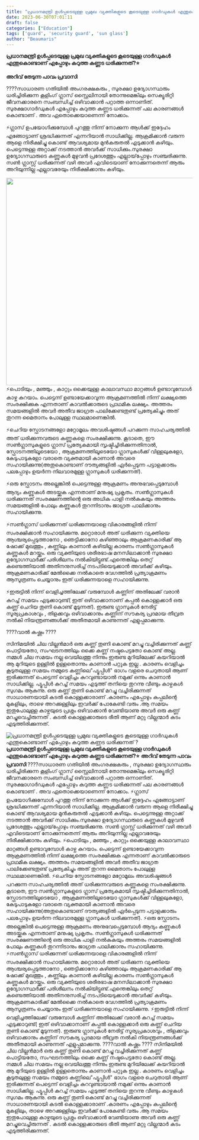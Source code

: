 ```yaml
---
title: "പ്രധാനമന്ത്രി ഉൾപ്പടെയുള്ള പ്രമുഖ വ്യക്തികളുടെ കൂടെയുള്ള ഗാർഡുകൾ എന്തുകൊണ്ടാണ് എപ്പോഴും കറുത്ത കണ്ണട ധരിക്കുന്നത് ?"
date: 2023-06-30T07:01:11
draft: false
categories: ["Education"]
tags: ['guard', 'security guard', 'sun glass']
author: "Beaumaris"
---
```


<strong>പ്രധാനമന്ത്രി ഉൾപ്പടെയുള്ള പ്രമുഖ വ്യക്തികളുടെ കൂടെയുള്ള ഗാർഡുകൾ എന്തുകൊണ്ടാണ് എപ്പോഴും കറുത്ത കണ്ണട ധരിക്കുന്നത്?⭐</strong>

<strong>അറിവ് തേടുന്ന പാവം പ്രവാസി</strong>

????സാധാരണ ഗതിയിൽ അംഗരക്ഷകരും , സുരക്ഷാ ഉദ്യോഗസ്ഥരും ധരിച്ചിരിക്കുന്ന
കൂളിംഗ് ഗ്ലാസ് സ്റ്റൈലിനായി തോന്നുമെങ്കിലും സെക്യൂരിറ്റി ജീവനക്കാരനെ സംബന്ധിച്ച് ഒഴിവാക്കാൻ പറ്റാത്ത ഒന്നാണിത്. സുരക്ഷാഗാർഡുകൾ എപ്പോഴും കറുത്ത കണ്ണട ധരിക്കുന്നത് പല കാരണങ്ങൾ കൊണ്ടാണ് . അവ ഏതൊക്കെയാണെന്ന് നോക്കാം.

⚡ഗ്ലാസ് ഉപയോഗിക്കുമ്പോൾ പുറത്തു നിന്ന് നോക്കുന്ന ആൾക്ക് ഇദ്ദേഹം എങ്ങോട്ടാണ് ശ്രദ്ധിക്കുന്നത് എന്നറിയാൻ സാധിക്കില്ല. ആക്രമിക്കാൻ വരുന്ന ആളെ നിരീക്ഷിച്ചു കൊണ്ട് ആവശ്യമായ മുൻകരുതൽ എടുക്കാൻ കഴിയും. പെട്ടെന്നുള്ള അറ്റാക്ക് നടത്താൻ അവർക്ക് സാധിക്കും.സുരക്ഷാ ഉദ്യോഗസ്ഥരുടെ കണ്ണുകൾ മുഴുവൻ പ്രദേശത്തും എല്ലായ്‌പ്പോഴും സഞ്ചരിക്കുന്നു. സൺ ഗ്ലാസ്സ് ധരിക്കുന്നത് വഴി അവർ എവിടെയാണ് നോക്കുന്നതെന്ന് ആരും അറിയുന്നില്ല എല്ലാവരേയും നിരീക്ഷിക്കാനും കഴിയും.

<a href="https://cdn.boolokam.com/articles/2023/06/ffffggg.webp"><img class="wp-image-401583 aligncenter" src="https://cdn.boolokam.com/articles/2023/06/ffffggg.webp" alt="" width="748" height="561" /></a>⚡പൊടിയും , മഞ്ഞും , കാറ്റും ഒക്കെയുള്ള കാലാവസ്ഥാ മാറ്റങ്ങൾ ഉണ്ടാവുമ്പോൾ കാഴ്ച കുറയാം. പെട്ടെന്ന് ഉണ്ടായേക്കാവുന്ന ആക്രമണത്തിൽ നിന്ന് ലക്ഷ്യത്തെ സംരക്ഷിക്കുക എന്നതാണ് കാവൽക്കാരുടെ പ്രാഥമിക ലക്ഷ്യം. അത്തരം സമയങ്ങളിൽ അവർ അതീവ ജാഗ്രത പാലിക്കേണ്ടതുണ്ട് പ്രത്യേകിച്ചും അത് തുറന്ന മൈതാനം പോലുള്ള സ്ഥലമാണെങ്കിൽ.

⚡ചെറിയ സ്ഫോടനങ്ങളോ മറ്റോമൂലം അവശിഷ്ടങ്ങൾ പറക്കുന്ന സാഹചര്യത്തിൽ അത് ധരിക്കുന്നവരുടെ കണ്ണുകളെ സംരക്ഷിക്കുന്നു. കൂടാതെ, ഈ സൺഗ്ലാസുകളുടെ ഗ്ലാസ് പ്രത്യേകമായി സൃഷ്ടിച്ചിരിക്കുന്നതിനാൽ, സ്ഫോടനത്തിലൂടെയോ , ആക്രമണത്തിലൂടെയോ ഗ്ലാസുകൾക്ക് വിള്ളലുകളോ, കേടുപാടുകളോ വരാതെ വ്യക്തമായി കാണാൻ അവരെ സഹായിക്കുന്നു(അതുകൊണ്ടാണ് ദൗത്യങ്ങളിൽ ഏർപ്പെടുന്ന പട്ടാളക്കാരും പലപ്പോഴും ഉയർന്ന നിലവാരമുള്ള ഗ്ലാസുകൾ ധരിക്കുന്നത്).

⚡ഒരു സ്ഫോടനം അല്ലെങ്കിൽ പെട്ടെന്നുള്ള ആക്രമണം അനുഭവപ്പെടുമ്പോൾ ആദ്യം കണ്ണുകൾ അടയ്ക്കുക എന്നതാണ് മനുഷ്യ പ്രകൃതം. സൺഗ്ലാസുകൾ ധരിക്കുന്നത് സംരക്ഷണത്തിന്റെ ഒരു അധിക പാളി നൽകുകയും അത്തരം സമയങ്ങളിൽ പോലും കണ്ണുകൾ തുറന്നിടാനും ജാഗ്രത പാലിക്കാനും സഹായിക്കുന്നു.

⚡സൺഗ്ലാസ് ധരിക്കുന്നത് ധരിക്കുന്നയാളെ വികാരങ്ങളിൽ നിന്ന് സംരക്ഷിക്കാൻ സഹായിക്കുന്നു. മറ്റൊരാൾ അത് ധരിക്കുന്ന വ്യക്തിയെ ആശ്ചര്യപ്പെടുത്താനോ , ഞെട്ടിക്കാനോ കഴിഞ്ഞാലും ആക്രമണകാരിക്ക് ആ ഷോക്ക് മുഖത്തും , കണ്ണിലും കാണാൻ കഴിയില്ല കാരണം സൺഗ്ലാസുകൾ കണ്ണുകൾ മറയ്ക്കും. ഒരു വ്യക്തിയുടെ ശരീരഭാഷ മനസിലാക്കാൻ സുരക്ഷാ ഉദ്യോഗസ്ഥർക്ക് പരിശീലനം നൽകിയിട്ടുണ്ട്.എന്തെങ്കിലും തെറ്റ് കണ്ടെത്തിയാൽ അതിനനുസരിച്ച് നടപടിയെടുക്കാൻ അവർക്ക് കഴിയും. ആക്രമണകാരിക്ക് മേൽക്കൈ നൽകാതെ വേഗത്തിൽ പ്രത്യാക്രമണം ആസൂത്രണം ചെയ്യാനും ഇത് ധരിക്കുന്നയാളെ സഹായിക്കുന്നു.

⚡ഇരുട്ടിൽ നിന്ന് വെളിച്ചത്തിലേക്ക് വരുമ്പോൾ കണ്ണിന് അതിലേക്ക് വരാൻ കുറച്ച് സമയം എടുക്കാറുണ്ട്( ഇത് ഒഴിവാക്കാനാണ് കപ്പൽ കൊള്ളക്കാർ ഒരു കണ്ണ് ചെറിയ തുണി കൊണ്ട് മൂടുന്നത്). ഇരുണ്ട ഗ്ലാസുകൾ നേരിട്ട് സൂര്യപ്രകാശവും , തിളക്കവും ഒഴിവാക്കാനും കണ്ണിന് സൗകര്യ പ്രദമായ തീവ്രത നൽകി നിയന്ത്രണങ്ങൾക്ക് അതീതമായി കാണുന്നത് എളുപ്പമാക്കുന്നു.

????വാൽ കഷ്ണം ????

സിനിമയിൽ ചില വില്ലൻമാർ ഒരു കണ്ണ് തുണി കൊണ്ട് മറച്ചു വച്ചിരിക്കുന്നത് കണ്ണ് പൊട്ടിയതോ, സംഘടനത്തിലും ഒക്കെ കണ്ണ് നഷ്ടപെട്ടതോ കൊണ്ട് അല്ല. നമ്മൾ ചില സമയം നല്ല വെയിലത്തു നിന്നും ഇരുണ്ട മുറിയിലേക്ക് കയറിയാൽ ആ മുറിയുടെ ഉള്ളിൽ ഉള്ളതൊന്നും കാണാൻ പറ്റൂക ഇല്ല . കാരണം വെളിച്ചം കൂടുതലുള്ള സമയം നമ്മുടെ കണ്ണിലെ"പ്യൂപ്പിൾ" ഭാഗം വളരെ ചെറുതായി ആണ് ഇരിക്കുന്നത് പെട്ടെന്ന് വെളിച്ചം കുറവുണ്ടായാൽ നമുക്ക് ഒന്നും കാണാൻ സാധിക്കില്ല. പ്യൂപ്പിൾ കുറച്ച് സമയം എടുത്ത് തനിയെ തുറന്നു വീണ്ടും കാഴ്ചകൾ സുഗമം ആകുന്നു. ഒരു കണ്ണ് തുണി കൊണ്ട് മറച്ചു വച്ചിരിക്കുന്നത് സാധാരണയായി കടൽ കൊള്ളക്കാരാണ് .കാരണം എപ്പോഴും കപ്പലിന്റെ മുകളിലും, താഴെ അറക്കുള്ളിലും ഇവർക്ക് പോകേണ്ടി വരും .ആ സമയം ഇതുപോലുള്ള കാഴ്ചയുടെ പ്രശ്നം ഒഴിവാക്കാൻ വേണ്ടിയാണു അവർ ഒരു കണ്ണ് മറച്ചുവെച്ചിരുന്നത് . കടൽ കൊള്ളക്കാരുടെ രീതി ആണ് മറ്റു വില്ലന്മാർ കടം എടുത്തിരിക്കുന്നത്.


![പ്രധാനമന്ത്രി ഉൾപ്പടെയുള്ള പ്രമുഖ വ്യക്തികളുടെ കൂടെയുള്ള ഗാർഡുകൾ എന്തുകൊണ്ടാണ് എപ്പോഴും കറുത്ത കണ്ണട ധരിക്കുന്നത് ?](https://cdn.boolokam.com/articles/2023/06/ffffggg.webp)**പ്രധാനമന്ത്രി ഉൾപ്പടെയുള്ള പ്രമുഖ വ്യക്തികളുടെ കൂടെയുള്ള ഗാർഡുകൾ എന്തുകൊണ്ടാണ് എപ്പോഴും കറുത്ത കണ്ണട ധരിക്കുന്നത്?⭐** **അറിവ് തേടുന്ന പാവം പ്രവാസി** ????സാധാരണ ഗതിയിൽ അംഗരക്ഷകരും , സുരക്ഷാ ഉദ്യോഗസ്ഥരും ധരിച്ചിരിക്കുന്ന കൂളിംഗ് ഗ്ലാസ് സ്റ്റൈലിനായി തോന്നുമെങ്കിലും സെക്യൂരിറ്റി ജീവനക്കാരനെ സംബന്ധിച്ച് ഒഴിവാക്കാൻ പറ്റാത്ത ഒന്നാണിത്. സുരക്ഷാഗാർഡുകൾ എപ്പോഴും കറുത്ത കണ്ണട ധരിക്കുന്നത് പല കാരണങ്ങൾ കൊണ്ടാണ് . അവ ഏതൊക്കെയാണെന്ന് നോക്കാം. ⚡ഗ്ലാസ് ഉപയോഗിക്കുമ്പോൾ പുറത്തു നിന്ന് നോക്കുന്ന ആൾക്ക് ഇദ്ദേഹം എങ്ങോട്ടാണ് ശ്രദ്ധിക്കുന്നത് എന്നറിയാൻ സാധിക്കില്ല. ആക്രമിക്കാൻ വരുന്ന ആളെ നിരീക്ഷിച്ചു കൊണ്ട് ആവശ്യമായ മുൻകരുതൽ എടുക്കാൻ കഴിയും. പെട്ടെന്നുള്ള അറ്റാക്ക് നടത്താൻ അവർക്ക് സാധിക്കും.സുരക്ഷാ ഉദ്യോഗസ്ഥരുടെ കണ്ണുകൾ മുഴുവൻ പ്രദേശത്തും എല്ലായ്‌പ്പോഴും സഞ്ചരിക്കുന്നു. സൺ ഗ്ലാസ്സ് ധരിക്കുന്നത് വഴി അവർ എവിടെയാണ് നോക്കുന്നതെന്ന് ആരും അറിയുന്നില്ല എല്ലാവരേയും നിരീക്ഷിക്കാനും കഴിയും. [](https://cdn.boolokam.com/articles/2023/06/ffffggg.webp)⚡പൊടിയും , മഞ്ഞും , കാറ്റും ഒക്കെയുള്ള കാലാവസ്ഥാ മാറ്റങ്ങൾ ഉണ്ടാവുമ്പോൾ കാഴ്ച കുറയാം. പെട്ടെന്ന് ഉണ്ടായേക്കാവുന്ന ആക്രമണത്തിൽ നിന്ന് ലക്ഷ്യത്തെ സംരക്ഷിക്കുക എന്നതാണ് കാവൽക്കാരുടെ പ്രാഥമിക ലക്ഷ്യം. അത്തരം സമയങ്ങളിൽ അവർ അതീവ ജാഗ്രത പാലിക്കേണ്ടതുണ്ട് പ്രത്യേകിച്ചും അത് തുറന്ന മൈതാനം പോലുള്ള സ്ഥലമാണെങ്കിൽ. ⚡ചെറിയ സ്ഫോടനങ്ങളോ മറ്റോമൂലം അവശിഷ്ടങ്ങൾ പറക്കുന്ന സാഹചര്യത്തിൽ അത് ധരിക്കുന്നവരുടെ കണ്ണുകളെ സംരക്ഷിക്കുന്നു. കൂടാതെ, ഈ സൺഗ്ലാസുകളുടെ ഗ്ലാസ് പ്രത്യേകമായി സൃഷ്ടിച്ചിരിക്കുന്നതിനാൽ, സ്ഫോടനത്തിലൂടെയോ , ആക്രമണത്തിലൂടെയോ ഗ്ലാസുകൾക്ക് വിള്ളലുകളോ, കേടുപാടുകളോ വരാതെ വ്യക്തമായി കാണാൻ അവരെ സഹായിക്കുന്നു(അതുകൊണ്ടാണ് ദൗത്യങ്ങളിൽ ഏർപ്പെടുന്ന പട്ടാളക്കാരും പലപ്പോഴും ഉയർന്ന നിലവാരമുള്ള ഗ്ലാസുകൾ ധരിക്കുന്നത്). ⚡ഒരു സ്ഫോടനം അല്ലെങ്കിൽ പെട്ടെന്നുള്ള ആക്രമണം അനുഭവപ്പെടുമ്പോൾ ആദ്യം കണ്ണുകൾ അടയ്ക്കുക എന്നതാണ് മനുഷ്യ പ്രകൃതം. സൺഗ്ലാസുകൾ ധരിക്കുന്നത് സംരക്ഷണത്തിന്റെ ഒരു അധിക പാളി നൽകുകയും അത്തരം സമയങ്ങളിൽ പോലും കണ്ണുകൾ തുറന്നിടാനും ജാഗ്രത പാലിക്കാനും സഹായിക്കുന്നു. ⚡സൺഗ്ലാസ് ധരിക്കുന്നത് ധരിക്കുന്നയാളെ വികാരങ്ങളിൽ നിന്ന് സംരക്ഷിക്കാൻ സഹായിക്കുന്നു. മറ്റൊരാൾ അത് ധരിക്കുന്ന വ്യക്തിയെ ആശ്ചര്യപ്പെടുത്താനോ , ഞെട്ടിക്കാനോ കഴിഞ്ഞാലും ആക്രമണകാരിക്ക് ആ ഷോക്ക് മുഖത്തും , കണ്ണിലും കാണാൻ കഴിയില്ല കാരണം സൺഗ്ലാസുകൾ കണ്ണുകൾ മറയ്ക്കും. ഒരു വ്യക്തിയുടെ ശരീരഭാഷ മനസിലാക്കാൻ സുരക്ഷാ ഉദ്യോഗസ്ഥർക്ക് പരിശീലനം നൽകിയിട്ടുണ്ട്.എന്തെങ്കിലും തെറ്റ് കണ്ടെത്തിയാൽ അതിനനുസരിച്ച് നടപടിയെടുക്കാൻ അവർക്ക് കഴിയും. ആക്രമണകാരിക്ക് മേൽക്കൈ നൽകാതെ വേഗത്തിൽ പ്രത്യാക്രമണം ആസൂത്രണം ചെയ്യാനും ഇത് ധരിക്കുന്നയാളെ സഹായിക്കുന്നു. ⚡ഇരുട്ടിൽ നിന്ന് വെളിച്ചത്തിലേക്ക് വരുമ്പോൾ കണ്ണിന് അതിലേക്ക് വരാൻ കുറച്ച് സമയം എടുക്കാറുണ്ട്( ഇത് ഒഴിവാക്കാനാണ് കപ്പൽ കൊള്ളക്കാർ ഒരു കണ്ണ് ചെറിയ തുണി കൊണ്ട് മൂടുന്നത്). ഇരുണ്ട ഗ്ലാസുകൾ നേരിട്ട് സൂര്യപ്രകാശവും , തിളക്കവും ഒഴിവാക്കാനും കണ്ണിന് സൗകര്യ പ്രദമായ തീവ്രത നൽകി നിയന്ത്രണങ്ങൾക്ക് അതീതമായി കാണുന്നത് എളുപ്പമാക്കുന്നു. ????വാൽ കഷ്ണം ???? സിനിമയിൽ ചില വില്ലൻമാർ ഒരു കണ്ണ് തുണി കൊണ്ട് മറച്ചു വച്ചിരിക്കുന്നത് കണ്ണ് പൊട്ടിയതോ, സംഘടനത്തിലും ഒക്കെ കണ്ണ് നഷ്ടപെട്ടതോ കൊണ്ട് അല്ല. നമ്മൾ ചില സമയം നല്ല വെയിലത്തു നിന്നും ഇരുണ്ട മുറിയിലേക്ക് കയറിയാൽ ആ മുറിയുടെ ഉള്ളിൽ ഉള്ളതൊന്നും കാണാൻ പറ്റൂക ഇല്ല . കാരണം വെളിച്ചം കൂടുതലുള്ള സമയം നമ്മുടെ കണ്ണിലെ"പ്യൂപ്പിൾ" ഭാഗം വളരെ ചെറുതായി ആണ് ഇരിക്കുന്നത് പെട്ടെന്ന് വെളിച്ചം കുറവുണ്ടായാൽ നമുക്ക് ഒന്നും കാണാൻ സാധിക്കില്ല. പ്യൂപ്പിൾ കുറച്ച് സമയം എടുത്ത് തനിയെ തുറന്നു വീണ്ടും കാഴ്ചകൾ സുഗമം ആകുന്നു. ഒരു കണ്ണ് തുണി കൊണ്ട് മറച്ചു വച്ചിരിക്കുന്നത് സാധാരണയായി കടൽ കൊള്ളക്കാരാണ് .കാരണം എപ്പോഴും കപ്പലിന്റെ മുകളിലും, താഴെ അറക്കുള്ളിലും ഇവർക്ക് പോകേണ്ടി വരും .ആ സമയം ഇതുപോലുള്ള കാഴ്ചയുടെ പ്രശ്നം ഒഴിവാക്കാൻ വേണ്ടിയാണു അവർ ഒരു കണ്ണ് മറച്ചുവെച്ചിരുന്നത് . കടൽ കൊള്ളക്കാരുടെ രീതി ആണ് മറ്റു വില്ലന്മാർ കടം എടുത്തിരിക്കുന്നത്.
